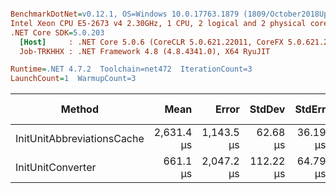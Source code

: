``` ini

BenchmarkDotNet=v0.12.1, OS=Windows 10.0.17763.1879 (1809/October2018Update/Redstone5)
Intel Xeon CPU E5-2673 v4 2.30GHz, 1 CPU, 2 logical and 2 physical cores
.NET Core SDK=5.0.203
  [Host]     : .NET Core 5.0.6 (CoreCLR 5.0.621.22011, CoreFX 5.0.621.22011), X64 RyuJIT
  Job-TRKHHX : .NET Framework 4.8 (4.8.4341.0), X64 RyuJIT

Runtime=.NET 4.7.2  Toolchain=net472  IterationCount=3  
LaunchCount=1  WarmupCount=3  

```
|                     Method |       Mean |      Error |    StdDev |   StdErr |        Min |        Max |     Median |    Gen 0 |    Gen 1 | Gen 2 |  Allocated |
|--------------------------- |-----------:|-----------:|----------:|---------:|-----------:|-----------:|-----------:|---------:|---------:|------:|-----------:|
| InitUnitAbbreviationsCache | 2,631.4 μs | 1,143.5 μs |  62.68 μs | 36.19 μs | 2,584.6 μs | 2,702.6 μs | 2,607.0 μs | 253.9063 | 125.0000 |     - | 1638.61 KB |
|          InitUnitConverter |   661.1 μs | 2,047.2 μs | 112.22 μs | 64.79 μs |   565.8 μs |   784.8 μs |   632.8 μs |        - |        - |     - |  720.88 KB |
